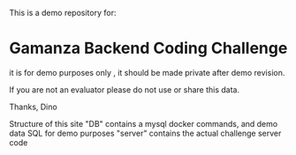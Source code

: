 This is a demo repository for:

# Gamanza Backend Coding Challenge

it is for demo purposes only , it should be made private after demo revision.

If you are not an evaluator please do not use or share this data.

Thanks, Dino

Structure of this site
  "DB" contains a mysql docker commands, and demo data SQL for demo purposes
  "server" contains the actual challenge server code
